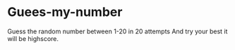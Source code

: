 # Guees-my-number

Guess the random number between 1-20 
in 20  attempts 
And try your best it will be highscore.
